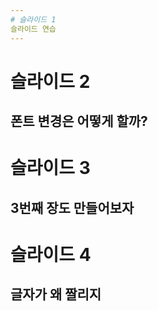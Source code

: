 ```yaml
---
# 슬라이드 1
슬라이드 연습
---
```

# 슬라이드 2
폰트 변경은 어떻게 할까?
---
# 슬라이드 3
3번째 장도 만들어보자
---
# 슬라이드 4
글자가 왜 짤리지
---
